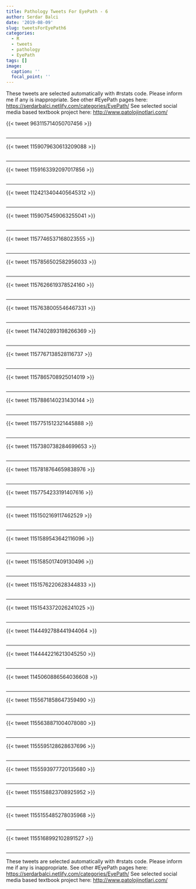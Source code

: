```yaml
---
title: Pathology Tweets For EyePath - 6
author: Serdar Balci
date: '2019-08-09'
slug: tweetsForEyePath6
categories:
  - R
  - tweets
  - pathology
  - EyePath
tags: []
image:
  caption: ''
  focal_point: ''
---
```



These tweets are selected automatically with #rstats code. Please inform me if any is inappropriate.
See other #EyePath pages here: https://serdarbalci.netlify.com/categories/EyePath/ 
See selected social media based textbook project here: http://www.patolojinotlari.com/

{{< tweet 963115714050707456 >}}
<br>
<br>
<hr>
{{< tweet 1159079630613209088 >}}
<br>
<br>
<hr>
{{< tweet 1159163392097017856 >}}
<br>
<br>
<hr>
{{< tweet 1124213404405645312 >}}
<br>
<br>
<hr>
{{< tweet 1159075459063255041 >}}
<br>
<br>
<hr>
{{< tweet 1157746537168023555 >}}
<br>
<br>
<hr>
{{< tweet 1157856502582956033 >}}
<br>
<br>
<hr>
{{< tweet 1157626619378524160 >}}
<br>
<br>
<hr>
{{< tweet 1157638005546467331 >}}
<br>
<br>
<hr>
{{< tweet 1147402893198266369 >}}
<br>
<br>
<hr>
{{< tweet 1157767138528116737 >}}
<br>
<br>
<hr>
{{< tweet 1157865708925014019 >}}
<br>
<br>
<hr>
{{< tweet 1157886140231430144 >}}
<br>
<br>
<hr>
{{< tweet 1157751512321445888 >}}
<br>
<br>
<hr>
{{< tweet 1157380738284699653 >}}
<br>
<br>
<hr>
{{< tweet 1157818764659838976 >}}
<br>
<br>
<hr>
{{< tweet 1157754233191407616 >}}
<br>
<br>
<hr>
{{< tweet 1151502169117462529 >}}
<br>
<br>
<hr>
{{< tweet 1151589543642116096 >}}
<br>
<br>
<hr>
{{< tweet 1151585017409130496 >}}
<br>
<br>
<hr>
{{< tweet 1151576220628344833 >}}
<br>
<br>
<hr>
{{< tweet 1151543372026241025 >}}
<br>
<br>
<hr>
{{< tweet 1144492788441944064 >}}
<br>
<br>
<hr>
{{< tweet 1144442216213045250 >}}
<br>
<br>
<hr>
{{< tweet 1145060886564036608 >}}
<br>
<br>
<hr>
{{< tweet 1155671858647359490 >}}
<br>
<br>
<hr>
{{< tweet 1155638871004078080 >}}
<br>
<br>
<hr>
{{< tweet 1155595128628637696 >}}
<br>
<br>
<hr>
{{< tweet 1155593977720135680 >}}
<br>
<br>
<hr>
{{< tweet 1155158823708925952 >}}
<br>
<br>
<hr>
{{< tweet 1155155485278035968 >}}
<br>
<br>
<hr>
{{< tweet 1155168992102891527 >}}
<br>
<br>
<hr>


These tweets are selected automatically with #rstats code. Please inform me if any is inappropriate.
See other #EyePath pages here: https://serdarbalci.netlify.com/categories/EyePath/ 
See selected social media based textbook project here: http://www.patolojinotlari.com/

